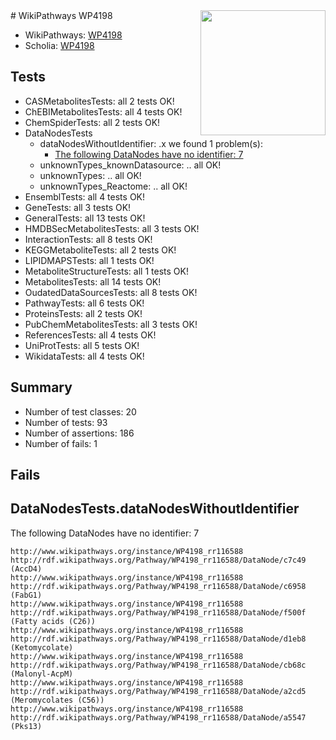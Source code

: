 <img style="float: right; width: 200px" src="https://upload.wikimedia.org/wikipedia/commons/thumb/8/83/Wplogo_with_text_500.png/640px-Wplogo_with_text_500.png" />
# WikiPathways WP4198

* WikiPathways: [WP4198](https://wikipathways.org/pathways/WP4198)
* Scholia: [WP4198](https://scholia.toolforge.org/wikipathways/WP4198)
## Tests
* CASMetabolitesTests: all 2 tests OK!
* ChEBIMetabolitesTests: all 4 tests OK!
* ChemSpiderTests: all 2 tests OK!
* DataNodesTests
    * dataNodesWithoutIdentifier: .x we found 1 problem(s):
        * [The following DataNodes have no identifier: 7](#d2d32fa6)
    * unknownTypes_knownDatasource: .. all OK!
    * unknownTypes: .. all OK!
    * unknownTypes_Reactome: .. all OK!
* EnsemblTests: all 4 tests OK!
* GeneTests: all 3 tests OK!
* GeneralTests: all 13 tests OK!
* HMDBSecMetabolitesTests: all 3 tests OK!
* InteractionTests: all 8 tests OK!
* KEGGMetaboliteTests: all 2 tests OK!
* LIPIDMAPSTests: all 1 tests OK!
* MetaboliteStructureTests: all 1 tests OK!
* MetabolitesTests: all 14 tests OK!
* OudatedDataSourcesTests: all 8 tests OK!
* PathwayTests: all 6 tests OK!
* ProteinsTests: all 2 tests OK!
* PubChemMetabolitesTests: all 3 tests OK!
* ReferencesTests: all 4 tests OK!
* UniProtTests: all 5 tests OK!
* WikidataTests: all 4 tests OK!


## Summary

* Number of test classes: 20
* Number of tests: 93
* Number of assertions: 186
* Number of fails: 1

## Fails

<a name="d2d32fa6" />

## DataNodesTests.dataNodesWithoutIdentifier

The following DataNodes have no identifier: 7
```
http://www.wikipathways.org/instance/WP4198_rr116588 http://rdf.wikipathways.org/Pathway/WP4198_rr116588/DataNode/c7c49 (AccD4)
http://www.wikipathways.org/instance/WP4198_rr116588 http://rdf.wikipathways.org/Pathway/WP4198_rr116588/DataNode/c6958 (FabG1)
http://www.wikipathways.org/instance/WP4198_rr116588 http://rdf.wikipathways.org/Pathway/WP4198_rr116588/DataNode/f500f (Fatty acids (C26))
http://www.wikipathways.org/instance/WP4198_rr116588 http://rdf.wikipathways.org/Pathway/WP4198_rr116588/DataNode/d1eb8 (Ketomycolate)
http://www.wikipathways.org/instance/WP4198_rr116588 http://rdf.wikipathways.org/Pathway/WP4198_rr116588/DataNode/cb68c (Malonyl-AcpM)
http://www.wikipathways.org/instance/WP4198_rr116588 http://rdf.wikipathways.org/Pathway/WP4198_rr116588/DataNode/a2cd5 (Meromycolates (C56))
http://www.wikipathways.org/instance/WP4198_rr116588 http://rdf.wikipathways.org/Pathway/WP4198_rr116588/DataNode/a5547 (Pks13)
```

